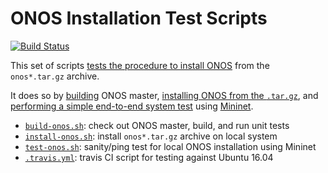 # ONOS Installation Test Scripts
[![Build Status][6]][5]

This set of scripts [tests the procedure to install ONOS][5] from the
`onos*.tar.gz` archive.

It does so by [building][1] ONOS master, [installing ONOS from the `.tar.gz`][2],
and [performing a simple end-to-end system test][3] using [Mininet][7].

- [`build-onos.sh`][1]:   check out ONOS master, build, and run unit tests
- [`install-onos.sh`][2]: install `onos*.tar.gz` archive on local system
- [`test-onos.sh`][3]:    sanity/ping test for local ONOS installation using Mininet
- [`.travis.yml`][4]:     travis CI script for testing against Ubuntu 16.04


[1]: build-onos.sh
[2]: install-onos.sh
[3]: test-onos.sh
[4]: .travis.yml
[5]: https://travis-ci.org/lantz/install-onos
[6]: https://travis-ci.org/lantz/install-onos.svg?branch=master
[7]: http://mininet.org
